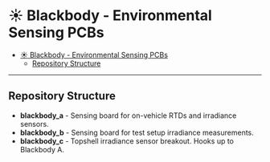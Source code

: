 # :sunny: Blackbody - Environmental Sensing PCBs

- [:sunny: Blackbody - Environmental Sensing PCBs](#sunny-blackbody---environmental-sensing-pcbs)
  - [Repository Structure](#repository-structure)

---

## Repository Structure

- **blackbody_a** - Sensing board for on-vehicle RTDs and irradiance sensors.
- **blackbody_b** - Sensing board for test setup irradiance measurements.
- **blackbody_c** - Topshell irradiance sensor breakout. Hooks up to Blackbody A.
